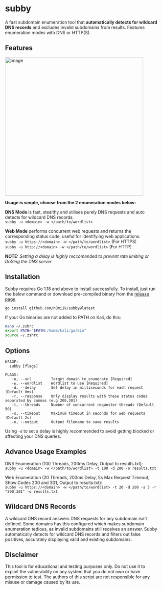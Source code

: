 # subby
A fast subdomain enumeration tool that **automatically detects for wildcard DNS records** and excludes invalid subdomains from results. Features enumeration modes with DNS or HTTP(S).

## Features
<img width="451" alt="image" src="https://github.com/n0mi1k/subby/assets/28621928/ad2834a4-bd98-4851-9df9-400ac26bcc80">

**Usage is simple, choose from the 2 enumeration modes below:**

**DNS Mode** is fast, stealthy and utilises purely DNS requests and auto detects for wildcard DNS records.  
`subby -u <domain> -w </path/to/wordlist>`

**Web Mode** performs concurrent web requests and returns the corresponding status code, useful for identifying web applications.  
`subby -u https://<domain> -w </path/to/wordlist>` (For HTTPS)  
`subby -u http://<domain> -w </path/to/wordlist>`  (For HTTP)  

**NOTE:** *Setting a delay is highly reccomended to prevent rate limiting or DoSing the DNS server*

## Installation
Subby requires Go 1.18 and above to install successfully. To install, just run the below command or download pre-compiled binary from the [release page](https://github.com/n0mi1k/subby/releases/).
```
go install github.com/n0mi1k/subby@latest
```
If your Go binaries are not added to PATH on Kali, do this:
```bash
nano ~/.zshrc
export PATH="$PATH:/home/kali/go/bin"
source ~/.zshrc
```

## Options
```console
USAGE:
  subby [flags]

FLAGS:
   -u, --url         Target domain to enumerate [Required]
   -w, --wordlist    Wordlist to use [Required]
   -d, --delay       Set delay in milliseconds for each request (Default 0ms)
   -r, --response    Only display results with these status codes separated by commas (e.g 200,301)
   -t, --threads     Number of concurrent requester threads (Default 50)
   -s, --timeout     Maximum timeout in seconds for web requests (Default 2s)
   -o, --output      Output filename to save results
```
Using `-d` to set a delay is highly recommended to avoid getting blocked or affecting your DNS queries. 

## Advance Usage Examples
DNS Enumeration (100 Threads, 200ms Delay, Output to results.txt):  
`subby -u <domain> -w </path/to/wordlist> -t 100 -d 200 -o results.txt`

Web Enumeration (20 Threads, 200ms Delay, 5s Max Request Timeout, Show Codes 200 and 301, Output to results.txt):  
`subby -u https://<domain> -w </path/to/wordlist> -t 20 -d 200 -s 5 -r "200,301" -o results.txt`

## Wildcard DNS Records
A wildcard DNS record answers DNS requests for any subdomain isn't defined. Some domains has this configured which makes subdomain enumeration tedious, as invalid subdomains still receives an answer. Subby automatically detects for wildcard DNS records and filters out false positives, accurately displaying valid and existing subdomains.

## Disclaimer
This tool is for educational and testing purposes only. Do not use it to exploit the vulnerability on any system that you do not own or have permission to test. The authors of this script are not responsible for any misuse or damage caused by its use.
